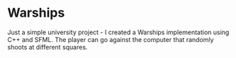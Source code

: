 # Warships

Just a simple university project - I created a Warships implementation using C++ and SFML. The player can go against the computer that randomly shoots at different squares.
